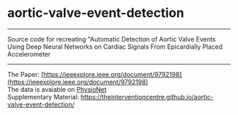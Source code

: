 # aortic-valve-event-detection

- - -

Source code for recreating "Automatic Detection of Aortic Valve Events Using Deep Neural Networks on Cardiac Signals From Epicardially Placed Accelerometer 

- - -

The Paper: [https://ieeexplore.ieee.org/document/9792198](https://ieeexplore.ieee.org/document/9792198) \
The data is avaiable on [PhysioNet](https://ieeexplore.ieee.org/document/9792198) \
Supplementary Material: https://theinterventioncentre.github.io/aortic-valve-event-detection/
